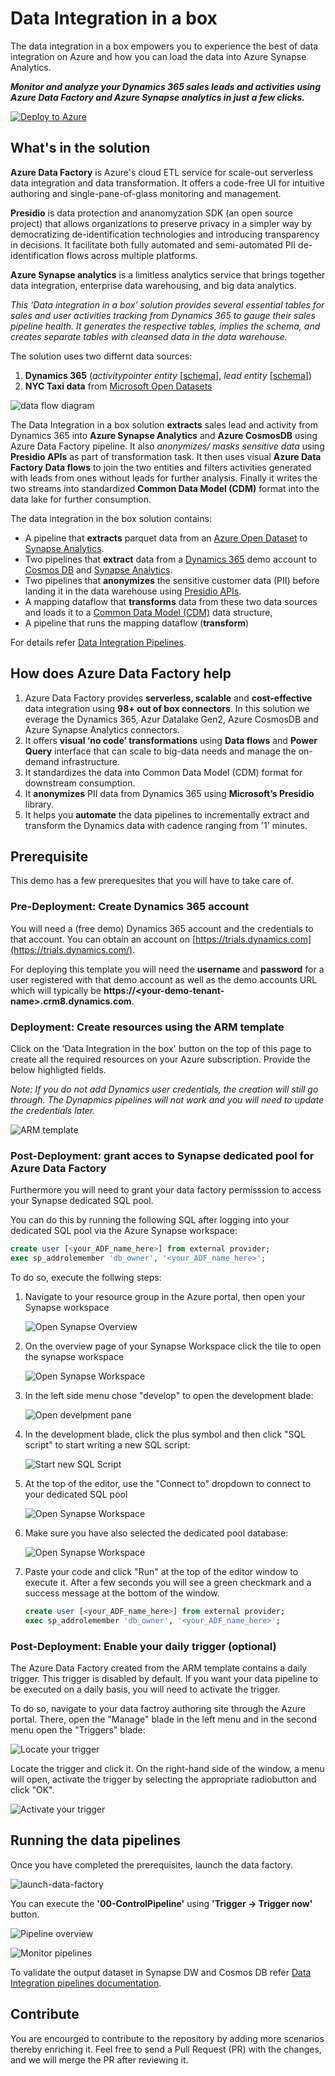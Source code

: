 # Data Integration in a box

The data integration in a box empowers you to experience the best of data integration on Azure and how you can load the data into Azure Synapse Analytics.

***Monitor and analyze your Dynamics 365 sales leads and activities using Azure Data Factory and Azure Synapse analytics in just a few clicks.*** 

[![Deploy to Azure](https://raw.githubusercontent.com/nabhishek/Azure-DataFactory/master/SamplesV2/DataIntegrationInABox/images/adf-in-a-box-icon.png)](https://portal.azure.com/#create/Microsoft.Template/uri/https%3A%2F%2Fraw.githubusercontent.com%2FAzure%2FAzure-DataFactory%2Fmain%2FSamplesV2%2FDataIntegrationInABox%2Ftemplate.json)



## What's in the solution

**Azure Data Factory** is Azure's cloud ETL service for scale-out serverless data integration and data transformation. It offers a code-free UI for intuitive authoring and single-pane-of-glass monitoring and management. 

**Presidio** is data protection and ananomyzation SDK (an open source project) that allows organizations to preserve privacy in a simpler way by democratizing de-identification technologies and introducing transparency in decisions. It facilitate both fully automated and semi-automated PII de-identification flows across multiple platforms.

**Azure Synapse analytics** is a limitless analytics service that brings together data integration, enterprise data warehousing, and big data analytics. 

*This ‘Data integration in a box’ solution provides several essential tables for sales and user activities tracking from Dynamics 365 to gauge their sales pipeline health. It generates the respective tables, implies the schema, and creates separate tables with cleansed data in the data warehouse.*

The solution uses two differnt data sources: 

1. **Dynamics 365** (*activitypointer entity* [[schema](https://docs.microsoft.com/dynamics365/customer-engagement/web-api/activitypointer?view=dynamics-ce-odata-9)], *lead entity* [[schema](https://docs.microsoft.com/dynamics365/customer-engagement/web-api/lead?view=dynamics-ce-odata-9)])
2. **NYC Taxi data** from [Microsoft Open Datasets](https://docs.microsoft.com/azure/open-datasets/dataset-taxi-yellow?tabs=azureml-opendatasets)

![data flow diagram](./images/data-flow-diagram-view.png)

The Data Integration in a box solution **extracts** sales lead and activity from Dynamics 365 into **Azure Synapse Analytics** and **Azure CosmosDB** using Azure Data Factory pipeline. It also *anonymizes/ masks sensitive data* using **Presidio APIs** as part of transformation task. It then uses visual **Azure Data Factory Data flows** to join the two entities and filters activities generated with leads from ones without leads for further analysis. Finally it writes the two streams into standardized **Common Data Model (CDM)** format into the data lake for further consumption.

The data integration in the box solution contains: 

- A pipeline that **extracts** parquet data from an <u>Azure Open Dataset</u> to <u>Synapse Analytics</u>. 
- Two pipelines that **extract** data from a <u>Dynamics 365</u> demo account to <u>Cosmos DB</u> and <u>Synapse Analytics</u>.
- Two pipelines that **anonymizes** the sensitive customer data (PII) before landing it in the data warehouse using [Presidio APIs](https://github.com/microsoft/presidio). 
- A mapping dataflow that **transforms** data from these two data sources and loads it to a <u>Common Data Model (CDM)</u> data structure,
- A pipeline that runs the mapping dataflow (**transform**)

For details refer [Data Integration Pipelines](Pipelines.md). 



## How does Azure Data Factory help 

1. Azure Data Factory provides **serverless, scalable** and **cost-effective** data integration using **98+ out of box connectors**. In this solution we everage the Dynamics 365, Azur Datalake Gen2, Azure CosmosDB and Azure Synapse Analytics connectors. 
2. It offers **visual ‘no code’ transformations** using **Data flows** and **Power Query** interface that can scale to big-data needs and manage the on-demand infrastructure. 
3. It standardizes the data into Common Data Model (CDM) format for downstream consumption. 
4. It **anonymizes** PII data from Dynamics 365 using **Microsoft’s Presidio** library. 
5. It helps you **automate** the data pipelines to incrementally extract and transform the Dynamics data with cadence ranging from '1' minutes. 

 

## Prerequisite

This demo has a few prerequesites that you will have to take care of.

### Pre-Deployment: Create Dynamics 365 account
You will need a (free demo) Dynamics 365 account and the credentials to that account. You can obtain an account on [https://trials.dynamics.com](https://trials.dynamics.com/).

For deploying this template you will need the **username** and **password** for a user registered with that demo account as well as the demo accounts URL which will typically be **https://\<your-demo-tenant-name\>.crm8.dynamics.com**.

### Deployment: Create resources using the ARM template 

Click on the 'Data Integration in the box' button on the top of this page to create all the required resources on your Azure subscription. Provide the below highligted fields. 

*Note: If you do not add Dynamics user credentials, the creation will still go through. The Dynapmics pipelines will not work and you will need to update the credentials later.* 

![ARM template](./images/get-started.png)

### Post-Deployment: grant acces to Synapse dedicated pool for Azure Data Factory

Furthermore you will need to grant your data factory permisssion to access your Synapse dedicated SQL pool. 

You can do this by running the following SQL after logging into your dedicated SQL pool via the Azure Synapse workspace:

```sql
create user [<your_ADF_name_here>] from external provider;
exec sp_addrolemember 'db_owner', '<your_ADF_name_here>';
```

To do so, execute the follwing steps: 

1. Navigate to your resource group in the Azure portal, then open your Synapse workspace 

    ![Open Synapse Overview](images/sql-dedicated-pool-permissions.-01.png?raw=true)

2. On the overview page of your Synapse Workspace click the tile to open the synapse workspace 

    ![Open Synapse Workspace](images/sql-dedicated-pool-permissions.-02.png?raw=true)

3. In the left side menu chose "develop" to open the development blade: 

    ![Open develpment pane](images/sql-dedicated-pool-permissions.-03.png?raw=true)

4. In the development blade, click the plus symbol and then click "SQL script" to start writing a new SQL script: 

    ![Start new SQL Script](images/sql-dedicated-pool-permissions.-04.png?raw=true)

5. At the top of the editor, use the "Connect to" dropdown to connect to your dedicated SQL pool 

    ![Open Synapse Workspace](images/sql-dedicated-pool-permissions.-05.png?raw=true)

6. Make sure you have also selected the dedicated pool database: 

    ![Open Synapse Workspace](images/sql-dedicated-pool-permissions.-06.png?raw=true)

7. Paste your code and click "Run" at the top of the editor window to execute it. After a few seconds you will see a green checkmark and a success message at the bottom of the window. 

    ```sql
    create user [<your_ADF_name_here>] from external provider;
    exec sp_addrolemember 'db_owner', '<your_ADF_name_here>';
    ```


### Post-Deployment: Enable your daily trigger (optional)

The Azure Data Factory created from the ARM template contains a daily trigger. This trigger is disabled by default. If you want your data pipeline to be executed on a daily basis, you will need to activate the trigger. 

To do so, navigate to your data factroy authoring site through the Azure portal. There, open the "Manage" blade in the left menu and in the second menu open the "Triggers" blade:

![Locate your trigger](images/ActivateTrigger01.png?raw=true) 

Locate the trigger and click it. On the right-hand side of the window, a menu will open, activate the trigger by selecting the appropriate radiobutton and click "OK".

![Activate your trigger](images/ActivateTrigger02.png?raw=true) 



## Running the data pipelines

Once you have completed the prerequisites, launch the data factory.

![launch-data-factory](./images/launch-data-factory.png)

You can execute the **'00-ControlPipeline'** using  **'Trigger -> Trigger now'** button.  

![Pipeline overview](./images/data-pipelines-snapshot-with-description.png)



![Monitor pipelines](./images/Monitor-view.png)

To validate the output dataset in Synapse DW and Cosmos DB refer [Data Integration pipelines documentation](Pipelines.md).

## Contribute

You are encourged to contribute to the repository by adding more scenarios thereby enriching it. Feel free to send a Pull Request (PR) with the changes, and we will merge the PR after reviewing it.  